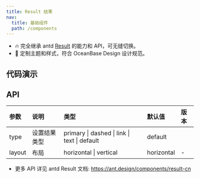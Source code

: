 ```yaml
---
title: Result 结果
nav:
  title: 基础组件
  path: /components
---
```


- 🔥 完全继承 antd [Result](https://ant.design/components/result-cn) 的能力和 API，可无缝切换。
- 💄 定制主题和样式，符合 OceanBase Design 设计规范。

## 代码演示

<code src="./demo/basic.tsx" title="基础结果页" description="默认包含 Icon、标题、描述内容。"></code>

<code src="./demo/result-horizontal.tsx" title="水平布局结果页" description="默认包含 Icon、标题、描述内容"></code>

<code src="./demo/result-info.tsx" title="结果详情展示" description="默认包含 Icon、标题、描述内容"></code>

<code src="./demo/result-success.tsx" title="成功结果详情展示" description="默认包含 Icon、标题、描述内容"></code>

<code src="./demo/result-warning.tsx" title="异常结果展示" description="默认包含 Icon、标题、描述内容"></code>

<code src="./demo/result-running.tsx" title="正在进行中的任务结果" description="默认包含 Icon、标题、描述内容"></code>

<code src="./demo/result-error.tsx" title="失败结果展示" description="默认包含 Icon、标题、描述内容"></code>

## API

| 参数   | 说明         | 类型                                         | 默认值     | 版本 |
| :----- | :----------- | :------------------------------------------- | :--------- | :--- |
| type   | 设置结果类型 | primary \| dashed \| link \| text \| default | default    |
| layout | 布局         | horizontal \| vertical                       | horizontal | -    |

- 更多 API 详见 antd Result 文档: https://ant.design/components/result-cn
